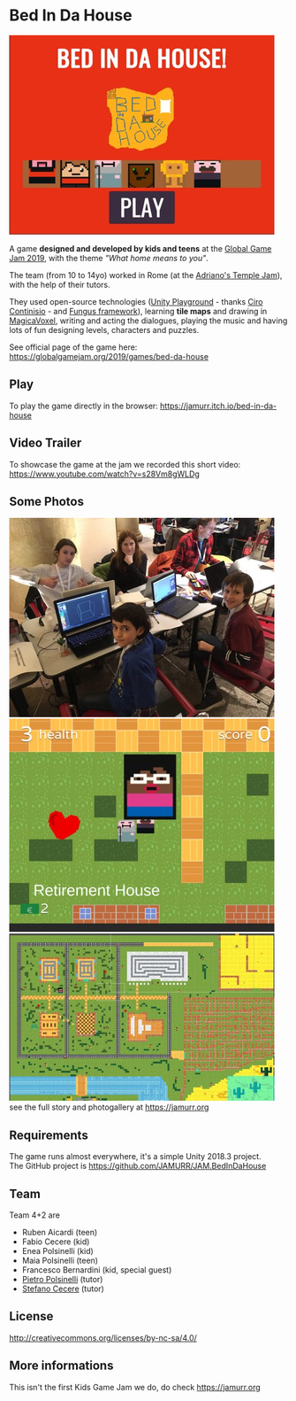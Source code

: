 # Bed In Da House

![game title](docs/images/game_title.jpg)

A game **designed and developed by kids and teens** at the [Global Game Jam 2019](https://globalgamejam.org/2019/games/bed-da-house), with the theme _"What home means to you"_.

The team (from 10 to 14yo) worked in Rome (at the [Adriano's Temple Jam](https://globalgamejam.org/2019/jam-sites/roma-codemotion-temple-jam)), with the help of their tutors.

They used open-source technologies ([Unity Playground](https://github.com/Unity-Technologies/UnityPlayground) - thanks [Ciro Continisio](https://twitter.com/CiroContns) - and [Fungus framework](https://github.com/snozbot/fungus)), learning **tile maps** and drawing in [MagicaVoxel](http://ephtracy.github.io/), writing and acting the dialogues, playing the music and having lots of fun designing levels, characters and puzzles.

See official page of the game here: <https://globalgamejam.org/2019/games/bed-da-house>

## Play
To play the game directly in the browser:
<https://jamurr.itch.io/bed-in-da-house>

## Video Trailer
To showcase the game at the jam we recorded this short video: <https://www.youtube.com/watch?v=s28Vm8gWLDg>

## Some Photos
![game title](docs/images/team_at_work.jpg)
![game title](docs/images/game_screenshot1.jpg)
![game title](docs/images/game_screenshot2.jpg)
see the full story and photogallery at <https://jamurr.org>

## Requirements
The game runs almost everywhere, it's a simple Unity 2018.3 project.  
The GitHub project is <https://github.com/JAMURR/JAM.BedInDaHouse>

## Team
Team 4+2 are
- Ruben Aicardi (teen)
- Fabio Cecere (kid)
- Enea Polsinelli (kid)
- Maia Polsinelli (teen)
- Francesco Bernardini (kid, special guest)
- [Pietro Polsinelli](https://github.com/ppolsinelli/) (tutor)
- [Stefano Cecere](https://github.com/StefanoCecere/) (tutor)

## License
<http://creativecommons.org/licenses/by-nc-sa/4.0/>

## More informations
This isn't the first Kids Game Jam we do, do check <https://jamurr.org>
